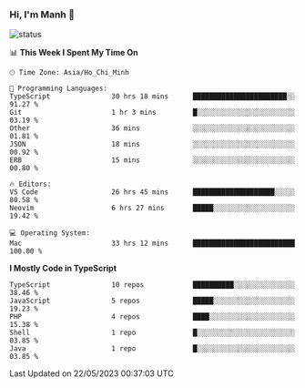 ### Hi, I'm Manh 👋

![status](https://badge.stateful.com/manhhn01/status.svg)

<!--START_SECTION:waka-->
📊 **This Week I Spent My Time On** 

```text
🕑︎ Time Zone: Asia/Ho_Chi_Minh

💬 Programming Languages: 
TypeScript               30 hrs 18 mins      ███████████████████████░░   91.27 % 
Git                      1 hr 3 mins         █░░░░░░░░░░░░░░░░░░░░░░░░   03.19 % 
Other                    36 mins             ░░░░░░░░░░░░░░░░░░░░░░░░░   01.81 % 
JSON                     18 mins             ░░░░░░░░░░░░░░░░░░░░░░░░░   00.92 % 
ERB                      15 mins             ░░░░░░░░░░░░░░░░░░░░░░░░░   00.80 % 

🔥 Editors: 
VS Code                  26 hrs 45 mins      ████████████████████░░░░░   80.58 % 
Neovim                   6 hrs 27 mins       █████░░░░░░░░░░░░░░░░░░░░   19.42 % 

💻 Operating System: 
Mac                      33 hrs 12 mins      █████████████████████████   100.00 % 
```

**I Mostly Code in TypeScript** 

```text
TypeScript               10 repos            ██████████░░░░░░░░░░░░░░░   38.46 % 
JavaScript               5 repos             █████░░░░░░░░░░░░░░░░░░░░   19.23 % 
PHP                      4 repos             ████░░░░░░░░░░░░░░░░░░░░░   15.38 % 
Shell                    1 repo              █░░░░░░░░░░░░░░░░░░░░░░░░   03.85 % 
Java                     1 repo              █░░░░░░░░░░░░░░░░░░░░░░░░   03.85 % 
```




 Last Updated on 22/05/2023 00:37:03 UTC
<!--END_SECTION:waka-->
